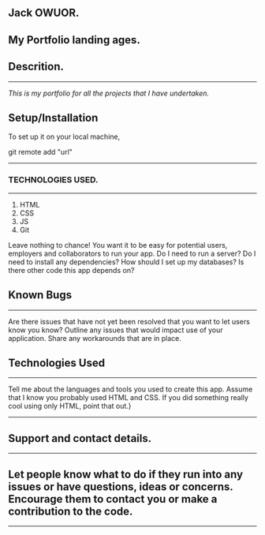 ## Jack OWUOR.

My Portfolio landing ages.
---
## Descrition.
___
*This is my portfolio for all the projects that I have undertaken.*
## Setup/Installation
To set up it on your local machine,

git remote add "url"

---

### TECHNOLOGIES USED.
_____
1. HTML
1. CSS
1. JS
1. Git

  Leave nothing to chance! You want it to be easy for potential users, employers and collaborators to run your app. Do I need to run a server? Do I need to install any dependencies? How should I set up my databases? Is there other code this app depends on?
## Known Bugs
___
 Are there issues that have not yet been resolved that you want to let users know you know? Outline any issues that would impact use of your application. Share any workarounds that are in place. 
## Technologies Used
___
Tell me about the languages and tools you used to create this app. Assume that I know you probably used HTML and CSS. If you did something really cool using only HTML, point that out.}

___
## Support and contact details.
___
Let people know what to do if they run into any issues or have questions, ideas or concerns.  Encourage them to contact you or make a contribution to the code.
---
___

